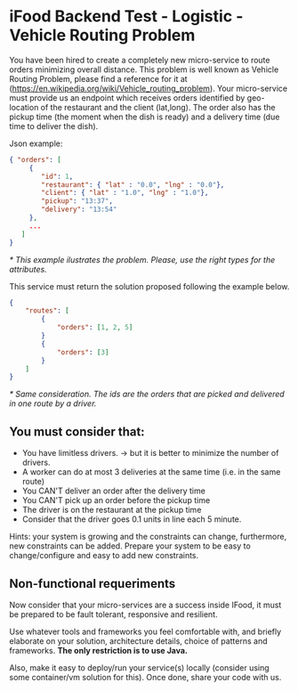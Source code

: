 # iFood Backend Test - Logistic - Vehicle Routing Problem

You have been hired to create a completely new micro-service to route orders minimizing overall distance. This problem is well known as Vehicle Routing Problem, please find a reference for it at (https://en.wikipedia.org/wiki/Vehicle_routing_problem). 
Your micro-service must provide us an endpoint which receives orders identified by geo-location of the restaurant and the client (lat,long).
The order also has the pickup time (the moment when the dish is ready) and a delivery time (due time to deliver the dish).

Json example:
```json
{ "orders": [  
     { 
        "id": 1,
        "restaurant": { "lat" : "0.0", "lng" : "0.0"},
        "client": { "lat" : "1.0", "lng" : "1.0"},
        "pickup": "13:37",
        "delivery": "13:54"
     },
     ...
   ]
}
```
_* This example ilustrates the problem. Please, use the right types for the attributes._

This service must return the solution proposed following the example below.
```json
{
	"routes": [
		{
			"orders": [1, 2, 5]
		}
		{
			"orders": [3]
		}
	]
}
```
_* Same consideration.
The ids are the orders that are picked and delivered in one route by a driver._


## You must consider that:

- You have limitless drivers.
	-> but it is better to minimize the number of drivers.
- A worker can do at most 3 deliveries at the same time (i.e. in the same route)
- You CAN'T deliver an order after the delivery time
- You CAN'T pick up an order before the pickup time
- The driver is on the restaurant at the pickup time
- Consider that the driver goes 0.1 units in line each 5 minute.

Hints: your system is growing and the constraints can change, furthermore, new constraints can be added. Prepare your system to be easy to change/configure and easy to add new constraints.

## Non-functional requeriments

Now consider that your micro-services are a success inside IFood, it must be prepared to be fault tolerant, responsive and resilient.

Use whatever tools and frameworks you feel comfortable with, and briefly elaborate on your solution, architecture details, choice of patterns and frameworks.
	**The only restriction is to use Java.**

Also, make it easy to deploy/run your service(s) locally (consider using some container/vm solution for this). Once done, share your code with us.
